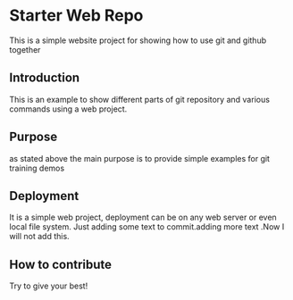 # Starter Web Repo
This is a simple website project for showing how to use git and github together



## Introduction
This is an example to show different parts of git repository and various commands using a web project.


## Purpose
as stated above the main purpose is to provide simple examples for git training demos


## Deployment
It is a simple web project, deployment can be on any web server or even local file system.
Just adding some text to commit.adding more text .Now I will not add this.


## How to contribute
Try to give your best!